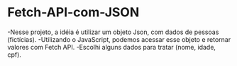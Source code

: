 # Fetch-API-com-JSON

-Nesse projeto, a idéia é utilizar um objeto Json, com dados de pessoas (fictícias).
-Utilizando o JavaScript, podemos acessar esse objeto e retornar valores com Fetch API.
-Escolhi alguns dados para tratar (nome, idade, cpf).
